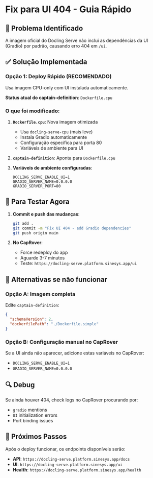# Fix para UI 404 - Guia Rápido

## 🐛 Problema Identificado
A imagem oficial do Docling Serve não inclui as dependências da UI (Gradio) por padrão, causando erro 404 em `/ui`.

## ✅ Solução Implementada

### Opção 1: Deploy Rápido (RECOMENDADO)
Usa imagem CPU-only com UI instalada automaticamente.

**Status atual do captain-definition**: `Dockerfile.cpu`

### O que foi modificado:

1. **`Dockerfile.cpu`**: Nova imagem otimizada
   - Usa `docling-serve-cpu` (mais leve)
   - Instala Gradio automaticamente
   - Configuração específica para porta 80
   - Variáveis de ambiente para UI

2. **`captain-definition`**: Aponta para `Dockerfile.cpu`

3. **Variáveis de ambiente configuradas**:
   ```env
   DOCLING_SERVE_ENABLE_UI=1
   GRADIO_SERVER_NAME=0.0.0.0
   GRADIO_SERVER_PORT=80
   ```

## 🚀 Para Testar Agora

1. **Commit e push das mudanças**:
   ```bash
   git add .
   git commit -m "Fix UI 404 - add Gradio dependencies"
   git push origin main
   ```

2. **No CapRover**:
   - Force redeploy do app
   - Aguarde 3-7 minutos
   - Teste: `https://docling-serve.platform.sinesys.app/ui`

## 🔄 Alternativas se não funcionar

### Opção A: Imagem completa
Edite `captain-definition`:
```json
{
  "schemaVersion": 2,
  "dockerfilePath": "./Dockerfile.simple"
}
```

### Opção B: Configuração manual no CapRover
Se a UI ainda não aparecer, adicione estas variáveis no CapRover:
- `DOCLING_SERVE_ENABLE_UI=1`
- `GRADIO_SERVER_NAME=0.0.0.0`

## 🔍 Debug

Se ainda houver 404, check logs no CapRover procurando por:
- `gradio` mentions
- `UI` initialization errors
- Port binding issues

## 📝 Próximos Passos
Após o deploy funcionar, os endpoints disponíveis serão:
- **API**: `https://docling-serve.platform.sinesys.app/docs`
- **UI**: `https://docling-serve.platform.sinesys.app/ui`
- **Health**: `https://docling-serve.platform.sinesys.app/health`
